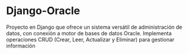 # Django-Oracle
Proyecto en Django que ofrece un sistema versátil de administración de datos, con conexión a motor de bases de datos Oracle. Implementa operaciones CRUD (Crear, Leer, Actualizar y Eliminar) para gestionar información
